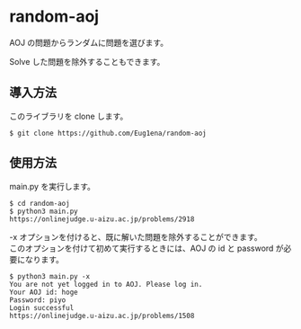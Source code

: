 # random-aoj

AOJ の問題からランダムに問題を選びます。

Solve した問題を除外することもできます。

## 導入方法

このライブラリを clone します。

```
$ git clone https://github.com/Eug1ena/random-aoj
```

## 使用方法

main.py を実行します。

```
$ cd random-aoj
$ python3 main.py
https://onlinejudge.u-aizu.ac.jp/problems/2918
```

-x オプションを付けると、既に解いた問題を除外することができます。<br>このオプションを付けて初めて実行するときには、AOJ の id と password が必要になります。

```
$ python3 main.py -x
You are not yet logged in to AOJ. Please log in.
Your AOJ id: hoge
Password: piyo
Login successful
https://onlinejudge.u-aizu.ac.jp/problems/1508
```